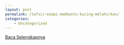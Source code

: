 ```yaml
---
layout: post
permalink: /tafsir-mimpi-membantu-kucing-melahirkan/
categories:
    - Uncategorized
---
```


[Baca Selengkapnya](/07)